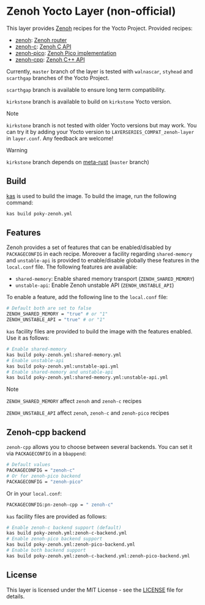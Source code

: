# Zenoh Yocto Layer (non-official)

This layer provides [Zenoh](https://zenoh.io) recipes for the Yocto Project.
Provided recipes:

- [zenoh](meta-zenoh/recipes-connectivity/zenoh/zenoh_git.bb): [Zenoh router](https://github.com/eclipse-zenoh/zenoh.git)
- [zenoh-c](meta-zenoh/recipes-connectivity/zenoh-c/zenoh-c_git.bb): [Zenoh C API](https://github.com/eclipse-zenoh/zenoh-c.git)
- [zenoh-pico](meta-zenoh/recipes-connectivity/zenoh-pico/zenoh-pico_git.bb): [Zenoh Pico implementation](https://github.com/eclipse-zenoh/zenoh-pico.git)
- [zenoh-cpp](meta-zenoh/recipes-connectivity/zenoh-cpp/zenoh-cpp_git.bb): [Zenoh C++ API](https://github.com/eclipse-zenoh/zenoh-cpp.git)

Currently, `master` branch of the layer is tested with `walnascar`, `styhead` and `scarthgap` branches of the Yocto Project.

`scarthgap` branch is available to ensure long term compatibility.

`kirkstone` branch is available to build on `kirkstone` Yocto version.

> [!NOTE]
>
> `kirkstone` branch is not tested with older Yocto versions but may work.
> You can try it by adding your Yocto version to `LAYERSERIES_COMPAT_zenoh-layer` in `layer.conf`.
> Any feedback are welcome!

> [!WARNING]
>
> `kirkstone` branch depends on [meta-rust](https://github.com/meta-rust/meta-rust.git) (`master` branch)

## Build

[kas](https://kas.readthedocs.io/en/latest/) is used to build the image. To build the image, run the following command:

```bash
kas build poky-zenoh.yml
```

## Features

Zenoh provides a set of features that can be enabled/disabled by `PACKAGECONFIG` in each recipe.
Moreover a facility regarding `shared-memory` and `unstable-api` is provided to enable/disable globally
these features in the `local.conf` file.
The following features are available:

- `shared-memory`: Enable shared memory transport (`ZENOH_SHARED_MEMORY`)
- `unstable-api`: Enable Zenoh unstable API (`ZENOH_UNSTABLE_API`)

To enable a feature, add the following line to the `local.conf` file:

```bash
# Default both are set to false
ZENOH_SHARED_MEMORY = "true" # or "1"
ZENOH_UNSTABLE_API = "true" # or "1"
```

`kas` facility files are provided to build the image with the features enabled.
Use it as follows:

```bash
# Enable shared-memory
kas build poky-zenoh.yml:shared-memory.yml
# Enable unstable-api
kas build poky-zenoh.yml:unstable-api.yml
# Enable shared-memory and unstable-api
kas build poky-zenoh.yml:shared-memory.yml:unstable-api.yml
```

> [!NOTE]
>
> `ZENOH_SHARED_MEMORY` affect `zenoh` and `zenoh-c` recipes
>
> `ZENOH_UNSTABLE_API` affect `zenoh`, `zenoh-c` and `zenoh-pico` recipes

## Zenoh-cpp backend

`zenoh-cpp` allows you to choose between several backends.
You can set it via `PACKAGECONFIG` in a `bbappend`:

```bash
# Default values
PACKAGECONFIG = "zenoh-c"
# Or for zenoh-pico backend
PACKAGECONFIG = "zenoh-pico"
```

Or in your `local.conf`:

```bash
PACKAGECONFIG:pn-zenoh-cpp = " zenoh-c"
```

`kas` facility files are provided as follows:

```bash
# Enable zenoh-c backend support (default)
kas build poky-zenoh.yml:zenoh-c-backend.yml
# Enable zenoh-pico backend support
kas build poky-zenoh.yml:zenoh-pico-backend.yml
# Enable both backend support
kas build poky-zenoh.yml:zenoh-c-backend.yml:zenoh-pico-backend.yml
```

## License

This layer is licensed under the MIT License - see the [LICENSE](LICENSE) file for details.
